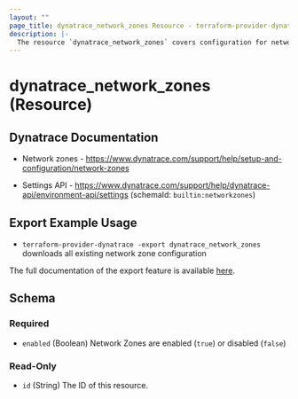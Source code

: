 ```yaml
---
layout: ""
page_title: dynatrace_network_zones Resource - terraform-provider-dynatrace"
description: |-
  The resource `dynatrace_network_zones` covers configuration for network zones
---
```


# dynatrace_network_zones (Resource)

## Dynatrace Documentation

- Network zones - https://www.dynatrace.com/support/help/setup-and-configuration/network-zones

- Settings API - https://www.dynatrace.com/support/help/dynatrace-api/environment-api/settings (schemaId: `builtin:networkzones`)

## Export Example Usage

- `terraform-provider-dynatrace -export dynatrace_network_zones` downloads all existing network zone configuration

The full documentation of the export feature is available [here](https://registry.terraform.io/providers/dynatrace-oss/dynatrace/latest/docs/guides/export-v2).

<!-- schema generated by tfplugindocs -->
## Schema

### Required

- `enabled` (Boolean) Network Zones are enabled (`true`) or disabled (`false`)

### Read-Only

- `id` (String) The ID of this resource.
 